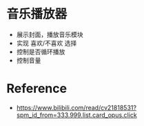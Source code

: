 # 音乐播放器

- 展示封面，播放音乐模块
- 实现 喜欢/不喜欢 选择
- 控制是否循环播放
- 控制音量 

# Reference

- https://www.bilibili.com/read/cv21818531?spm_id_from=333.999.list.card_opus.click